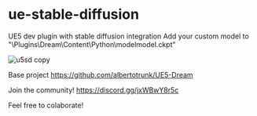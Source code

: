 # ue-stable-diffusion
UE5 dev plugin with stable diffusion integration
Add your custom model to
"\Plugins\Dream\Content\Python\modelmodel.ckpt"

![u5sd copy](https://user-images.githubusercontent.com/8300565/197598541-de332abd-9755-45e3-b5da-2fd4a647144e.jpg)

Base project
https://github.com/albertotrunk/UE5-Dream

Join the community!
https://discord.gg/jxWBwY8r5c

Feel free to colaborate!

